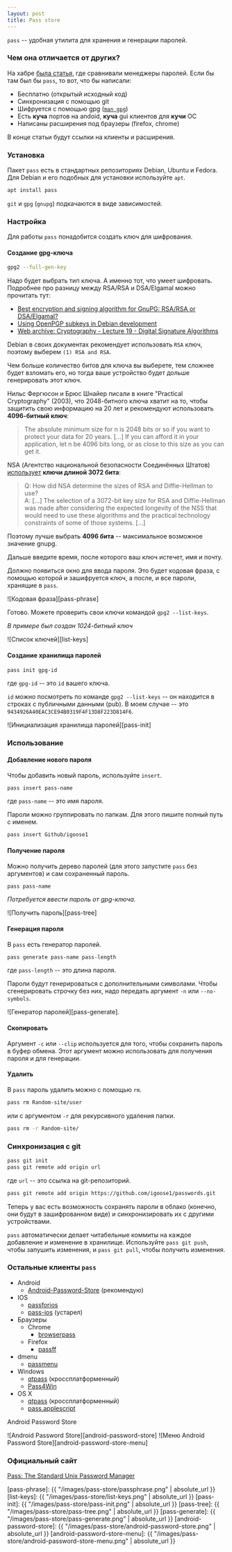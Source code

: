 ```yaml
---
layout: post
title: Pass store
---
```


`pass` -- удобная утилита для хранения и генерации паролей.


### Чем она отличается от других?
На хабре [была статья](https://habr.com/post/125248/), где сравнивали менеджеры паролей.
Если бы там был бы `pass`, то вот, что бы написали:

  * Бесплатно (открытый исходный код)
  * Синхронизация с помощью git
  * Шифруется с помощью gpg ([`man gpg`](https://www.gnupg.org/documentation/manpage.html))
  * Есть **куча** портов на andoid, **куча** gui клиентов для **кучи** ОС
  * Написаны расширения под браузеры (firefox, chrome)

В конце статьи будут ссылки на клиенты и расширения.


### Установка
Пакет `pass` есть в стандартных репозиториях Debian, Ubuntu и Fedora.
Для Debian и его подобных для установки используйте `apt`.
```bash
apt install pass
```

`git` и `gpg` (`gnupg`) подкачаются в виде зависимостей.


### Настройка
Для работы `pass` понадобится создать ключ для шифрования.


#### Создание gpg-ключа
```bash
gpg2 --full-gen-key
```

Надо будет выбрать тип ключа.
А именно тот, что умеет шифровать.
Подробнее про разницу между RSA/RSA и DSA/Elgamal можно прочитать тут:
  * [Best encryption and signing algorithm for GnuPG: RSA/RSA or DSA/Elgamal?](https://superuser.com/a/541162)
  * [Using OpenPGP subkeys in Debian development](https://wiki.debian.org/Subkeys?action=show&redirect=subkeys)
  * [Web archive: Cryptography - Lecture 19 - Digital Signature Algorithms](https://web.archive.org/web/20140212143556/http://courses.cs.tamu.edu:80/pooch/665_spring2008/Australian-sec-2006/less19.html)

Debian в своих документах рекомендует использовать `RSA` ключ, поэтому выберем `(1) RSA and RSA`.

Чем больше количество битов для ключа вы выберете, тем сложнее будет взломать его, но тогда ваше устройство будет дольше генерировать этот ключ.

Нильс Фергюсон и Брюс Шнайер писали в книге "Practical Cryptography" (2003), что 2048-битного ключа хватит на то, чтобы защитить свою информацию на 20 лет и рекомендуют использовать **4096-битный ключ**:
> The absolute minimum size for n is 2048 bits or so if you want to protect your data for 20 years. [...] If you can afford it in your application, let n be 4096 bits long, or as close to this size as you can get it. 

NSA (Агентство национальной безопасности Соединённых Штатов) [использует](https://cryptome.org/2016/01/CNSA-Suite-and-Quantum-Computing-FAQ.pdf) **ключи длиной 3072 бита**:
> Q: How did NSA determine the sizes of RSA and Diffie-Hellman to use?  
> A: [...] The selection of a 3072-bit key size for RSA and Diffie-Hellman was made after considering the expected longevity of the NSS that would need to use these algorithms and the practical technology constraints of some of those systems. [...]

Поэтому лучше выбрать **4096 бита** -- максимальное возможное значение gnupg.

Дальше введите время, после которого ваш ключ истечет, имя и почту.

Должно появиться окно для ввода пароля.
Это будет кодовая фраза, с помощью которой и зашифруется ключ, а после, и все пароли, хранящие в `pass`.

![Кодовая фраза][pass-phrase]

Готово. Можете проверить свои ключи командой `gpg2 --list-keys`.

*В примере был создан 1024-битный ключ*

![Список ключей][list-keys]


#### Создание хранилища паролей
```bash
pass init gpg-id
```
где `gpg-id` -- это `id` вашего ключа.

`id` можно посмотреть по команде `gpg2 --list-keys` -- он находится в строках с публичными данными (pub).
В моем случае -- это `9434926A40EAC3CE94B0319F4F13D8F223D814F6`.

![Инициализация хранилища паролей][pass-init]


### Использование
#### Добавление нового пароля
Чтобы добавить новый пароль, используйте `insert`.
```bash
pass insert pass-name
```
где `pass-name` -- это имя пароля.

Пароли можно группировать по папкам. Для этого пишите полный путь с именем.
```bash
pass insert Github/igoose1
```

#### Получение пароля
Можно получить дерево паролей (для этого запустите `pass` без аргументов) и сам сохраненный пароль.
```bash
pass pass-name
```

*Потребуется ввести пароль от gpg-ключа.*

![Получить пароль][pass-tree]


#### Генерация пароля
В `pass` есть генератор паролей.
```bash
pass generate pass-name pass-length
```
где `pass-length` -- это длина пароля.

Пароли будут генерироваться с дополнительными символами.
Чтобы сгенерировать строчку без них, надо передать аргумент `-n` или `--no-symbols`.

![Генератор паролей][pass-generate].


#### Скопировать
Аргумент `-c` или `--clip` используется для того, чтобы сохранить пароль в буфер обмена.
Этот аргумент можно использовать для получения пароля и для генерации.


#### Удалить
В `pass` пароль удалить можно с помощью `rm`.
```bash
pass rm Random-site/user
```
или с аргументом `-r` для рекурсивного удаления папки.
```bash
pass rm -r Random-site/
```

### Синхронизация с git
```bash
pass git init
pass git remote add origin url
```
где `url` -- это ссылка на git-репозиторий.
```bash
pass git remote add origin https://github.com/igoose1/passwords.git
```

Теперь у вас есть возможность сохранять пароли в облако (конечно, они будут в зашифрованном виде) и синхронизировать их с другими устройствами.

`pass` автоматически делает читабельные коммиты на каждое добавление и изменение в хранилище.
Используйте `pass git push`, чтобы запушить изменения, и `pass git pull`, чтобы получить изменения.


### Остальные клиенты `pass`
  * Android
    * [Android-Password-Store](https://github.com/zeapo/Android-Password-Store) (рекомендую)
  * IOS
    * [passforios](https://mssun.github.io/passforios)
    * [pass-ios](https://github.com/davidjb/pass-ios) (устарел)
  * Браузеры
    * Chrome
      * [browserpass](https://github.com/dannyvankooten/browserpass)
    * Firefox
      * [passff](https://github.com/jvenant/passff)
  * dmenu
    * [passmenu](https://git.zx2c4.com/password-store/tree/contrib/dmenu)
  * Windows
    * [qtpass](http://qtpass.org) (кроссплатформенный)
    * [Pass4Win](https://github.com/mbos/Pass4Win)
  * OS X
    * [qtpass](http://qtpass.org) (кроссплатформенный)
    * [pass.applescript](https://git.zx2c4.com/password-store/tree/contrib/pass.applescript)


Android Password Store

![Android Password Store][android-password-store]
![Меню Android Password Store][android-password-store-menu]


### Официальный сайт

[Pass: The Standard Unix Password Manager](https://www.passwordstore.org/)


[pass-phrase]: {{ "/images/pass-store/passphrase.png" | absolute_url }}
[list-keys]: {{ "/images/pass-store/list-keys.png" | absolute_url }}
[pass-init]: {{ "/images/pass-store/pass-init.png" | absolute_url }}
[pass-tree]: {{ "/images/pass-store/pass-tree.png" | absolute_url }}
[pass-generate]: {{ "/images/pass-store/pass-generate.png" | absolute_url }}
[android-password-store]: {{ "/images/pass-store/android-password-store.png" | absolute_url }}
[android-password-store-menu]: {{ "/images/pass-store/android-password-store-menu.png" | absolute_url }}
